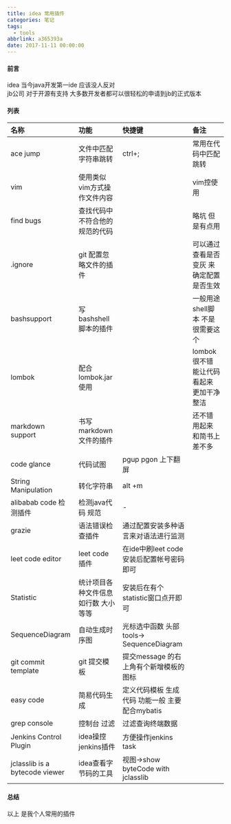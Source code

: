 ```yaml
---
title: idea 常用插件
categories: 笔记
tags:
  - tools
abbrlink: a365393a
date: 2017-11-11 00:00:00
---
```

#### 前言
idea 当今java开发第一ide 应该没人反对  
jb公司 对于开源有支持  大多数开发者都可以很轻松的申请到jb的正式版本   

#### 列表
| 名称                     | 功能                  | 快捷键                              |备注|
|:-----------------------|:--------------------|:---------------------------------|:------|
| ace jump               | 文件中匹配字符串跳转          | ctrl+;                           |常用在代码中匹配跳转|
| vim                    | 使用类似vim方式操作文件内容     || vim控使用                           |
| find bugs              | 查找代码中不符合他的规范的代码     || 略坑  但是有点用                        |
| .ignore                | git 配置忽略文件的插件       || 可以通过查看是否变灰 来确定配置是否生效             |
| bashsupport            | 写bashshell脚本的插件     || 一般用途  shell脚本 不是很需要这个            |
| lombok                 | 配合lombok.jar使用      || lombok 很不错 能让代码看起来 更加干净整洁        |
| markdown support       | 书写markdown 文件的插件    || 还不错 用起来 和简书上差不多                  |
| code glance            | 代码试图                | pgup pgon 上下翻屏                   ||
| String Manipulation    | 转化字符串               | alt +m                           |
| alibabab code 检测插件     | 检测java代码 规范         | -                                |
| grazie                 | 语法错误检查插件            | 通过配置安装多种语言来对语法进行监测               |
| leet code editor       | leet code 插件        | 在ide中刷leet code 安装后配置帐号密码即可      |
| Statistic              | 统计项目各种文件信息 如行数 大小等等 | 安装后在有个statistic窗口点开即可            |
| SequenceDiagram        | 自动生成时序图             | 光标选中函数 头部tools-> SequenceDiagram | 
| git commit template    | git 提交模板            | 提交message 的右上角有个新增模板的图标          |
| easy code              | 简易代码生成              | 定义代码模板 生成代码  功能一般 主要配合mybatis    | 
| grep console           | 控制台 过滤              | 过滤查询终端数据                         |
| Jenkins Control Plugin | idea操控jenkins插件     | 方便操作jenkins task                 |
| jclasslib is a bytecode viewer| idea查看字节码的工具        | 视图->show byteCode with jclasslib |

#### 总结
以上 是我个人常用的插件
